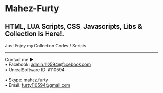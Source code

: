 # Mahez-Furty
HTML, LUA Scripts, CSS, Javascripts, Libs &amp; Collection is Here!.
-------------------------------------------------------------------------

Just Enjoy my Collection Codes / Scripts.

-------------------------------------------------------------------------

Contact me ►</br>
 • Facebook: admin.110594@facebook.com</br>
 • UnrealSoftware ID: #110594</br></br>
 • Skype: mahez.furty</br>
 • Email: furty110594@gmail.com</br>
